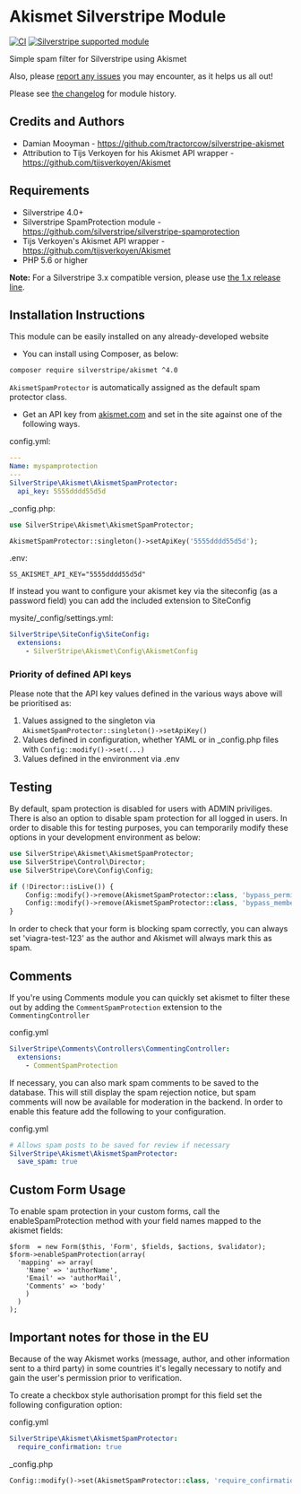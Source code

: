 # Akismet Silverstripe Module

[![CI](https://github.com/silverstripe/silverstripe-akismet/actions/workflows/ci.yml/badge.svg)](https://github.com/silverstripe/silverstripe-akismet/actions/workflows/ci.yml)
[![Silverstripe supported module](https://img.shields.io/badge/silverstripe-supported-0071C4.svg)](https://www.silverstripe.org/software/addons/silverstripe-commercially-supported-module-list/)

Simple spam filter for Silverstripe using Akismet

Also, please [report any issues](https://github.com/tractorcow/silverstripe-akismet/issues)
you may encounter, as it helps us all out!

Please see [the changelog](changelog.md) for module history.

## Credits and Authors

 * Damian Mooyman - <https://github.com/tractorcow/silverstripe-akismet>
 * Attribution to Tijs Verkoyen for his Akismet API wrapper - <https://github.com/tijsverkoyen/Akismet>

## Requirements

 * Silverstripe 4.0+
 * Silverstripe SpamProtection module - <https://github.com/silverstripe/silverstripe-spamprotection>
 * Tijs Verkoyen's Akismet API wrapper - <https://github.com/tijsverkoyen/Akismet>
 * PHP 5.6 or higher

 **Note:** For a Silverstripe 3.x compatible version, please use [the 1.x release line](https://github.com/silverstripe/silverstripe-mimevalidator/tree/1.0).

## Installation Instructions

This module can be easily installed on any already-developed website

 * You can install using Composer, as below:

```bash
composer require silverstripe/akismet ^4.0
```

`AkismetSpamProtector` is automatically assigned as the default spam protector class.

 * Get an API key from [akismet.com](http://akismet.com/) and set in the site against one of the following ways.

config.yml:

```yml
---
Name: myspamprotection
---
SilverStripe\Akismet\AkismetSpamProtector:
  api_key: 5555dddd55d5d
```

\_config.php:

```php
use SilverStripe\Akismet\AkismetSpamProtector;

AkismetSpamProtector::singleton()->setApiKey('5555dddd55d5d');
```

.env:

```
SS_AKISMET_API_KEY="5555dddd55d5d"
```

If instead you want to configure your akismet key via the siteconfig (as a password field) you can
add the included extension to SiteConfig

mysite/_config/settings.yml:

```yaml
SilverStripe\SiteConfig\SiteConfig:
  extensions:
    - SilverStripe\Akismet\Config\AkismetConfig
```

### Priority of defined API keys

Please note that the API key values defined in the various ways above will be prioritised as:

1. Values assigned to the singleton via `AkismetSpamProtector::singleton()->setApiKey()`
2. Values defined in configuration, whether YAML or in \_config.php files with `Config::modify()->set(...)`
3. Values defined in the environment via .env

## Testing

By default, spam protection is disabled for users with ADMIN priviliges. There is also an option to disable
spam protection for all logged in users. In order to disable this for testing purposes, you can temporarily
modify these options in your development environment as below:

```php
use SilverStripe\Akismet\AkismetSpamProtector;
use SilverStripe\Control\Director;
use SilverStripe\Core\Config\Config;

if (!Director::isLive()) {
	Config::modify()->remove(AkismetSpamProtector::class, 'bypass_permission');
	Config::modify()->remove(AkismetSpamProtector::class, 'bypass_members');
}
```

In order to check that your form is blocking spam correctly, you can always set 'viagra-test-123' as 
the author and Akismet will always mark this as spam.

## Comments

If you're using Comments module you can quickly set akismet to filter these out by adding the `CommentSpamProtection`
extension to the `CommentingController`

config.yml

```yml
SilverStripe\Comments\Controllers\CommentingController:
  extensions:
    - CommentSpamProtection
```

If necessary, you can also mark spam comments to be saved to the database. This will still display the spam rejection
notice, but spam comments will now be available for moderation in the backend. In order to enable this feature add
the following to your configuration.

config.yml

```yaml
# Allows spam posts to be saved for review if necessary
SilverStripe\Akismet\AkismetSpamProtector:
  save_spam: true
```

## Custom Form Usage
To enable spam protection in your custom forms, call the enableSpamProtection method with your field names mapped to the akismet fields:

````
$form  = new Form($this, 'Form', $fields, $actions, $validator);
$form->enableSpamProtection(array(
  'mapping' => array(
    'Name' => 'authorName',
    'Email' => 'authorMail',
    'Comments' => 'body'
    )
  )
);
````

## Important notes for those in the EU

Because of the way Akismet works (message, author, and other information sent to a third party) in some countries
it's legally necessary to notify and gain the user's permission prior to verification.

To create a checkbox style authorisation prompt for this field set the following configuration option:

config.yml

```yml
SilverStripe\Akismet\AkismetSpamProtector:
  require_confirmation: true
```

_config.php

```php
Config::modify()->set(AkismetSpamProtector::class, 'require_confirmation', true);
```

